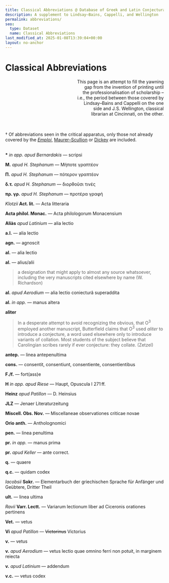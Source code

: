 ```yaml
---
title: Classical Abbreviations @ Database of Greek and Latin Conjectural Emendations Attested in MSS
description: A supplement to Lindsay–Bains, Cappelli, and Wellington
permalink: abbreviations/
seo:
  type: Dataset
  name: Classical Abbreviations
last_modified_at: 2025-01-08T13:39:04+00:00
layout: no-anchor
---
```

# Classical Abbreviations

<p align="right">This page is an attempt to fill the yawning <br>gap from the invention of printing until <br>the professionalisation of scholarship – <br>i.e., the period between those covered by <br>Lindsay–Bains and Cappelli on the one <br>side and J.&VeryThinSpace;S. Wellington, classical <br>librarian at Cincinnati, on the other.</p>

&nbsp;  
&nbsp;  
† Of abbreviations seen in the critical apparatus, only those not already covered by the [_Emploi_](https://archive.org/details/emploi-des-signes-critiques-j.-bidez-et-a.-b.-drachmann/page/n35/mode/1up), [Maurer–Scullion](https://t18d.github.io/attested-conjectures/tools/#:~:text=Commonest%20Abbreviations%2C%20Signs%2C%20etc.%20Used%20in%20the%20Apparatus%20to%20a%20Classical%20Text) or [Dickey](https://books.google.com/books?id=6GESDAAAQBAJ&lpg=PA135&ots=iWwbx9vh_D&pg=PA135#v=onepage&q&f=false) are included.

&nbsp;  
**\*** _in app. apud Bernardakis_ — scripsi

**Μ.** _apud H. Stephanum_ — Μήποτε γραπτέον

**Π.** _apud H. Stephanum_ — πότερον γραπτέον

**δ.τ.** _apud H. Stephanum_ — διορθοῦσι τινές

**πρ. γρ.** _apud H. Stephanum_ — προτέρα γραφή

_Klotzii_ **Act. lit.** — Acta litteraria

**Acta philol. Monac.** — Acta philologorum Monacensium

**Aliàs** _apud Latinium_ — alia lectio

**a.l.** — alia lectio

**agn.** — agnoscit

**al.** — alia lectio

**al.** — alius/alii

> a designation that might apply to almost any source whatsoever, including the very manuscripts cited elsewhere by name (W. Richardson)

**al.** _apud Aerodium_ — alia lectio coniecturâ superaddita

**al.** _in app._ — manus altera

**aliter**

> In a desperate attempt to avoid recognizing the obvious, that O<sup>3</sup> employed another manuscript, Butterfield claims that O<sup>3</sup> used _aliter_ to introduce a conjecture, a word used elsewhere only to introduce variants of collation. Most students of the subject believe that Carolingian scribes rarely if ever conjecture: they collate. (Zetzel)

**antep.** — linea antepenultima

**cons.** — consentit, consentiunt, consentiente, consentientibus

**F./f.** — fort(ass)e

**H** _in app. apud Riese_ — Haupt, Opuscula I 271&thinsp;ff.

**Heinz** _apud Patillon_ — D. Heinsius

**JLZ** — Jenaer Literaturzeitung

**Miscell. Obs. Nov.** — Miscellaneae observationes criticae novae

**Orio anth.** — Antholognomici

**pen.** — linea penultima

**pr.** _in app._ — manus prima

**pr.** _apud Keller_ — ante correct.

**q.** — quaere

**q.c.** — quidam codex

_Iacobsii_ **Sokr.** — Elementarbuch der griechischen Sprache für Anfänger und Geübtere, Dritter Theil

**ult.** — linea ultima

_Ravii_ **Varr. Lectt.** — Variarum lectionum liber ad Ciceronis orationes pertinens

**Vet.** — vetus

**Vi** _apud Patillon_ — ~~Victorinus~~ Victorius

**v.** — vetus

**v.** _apud Aerodium_ — vetus lectio quae omnino ferri non potuit, in marginem reiecta

**v.** _apud Latinium_ — addendum

**v.c.** — vetus codex
